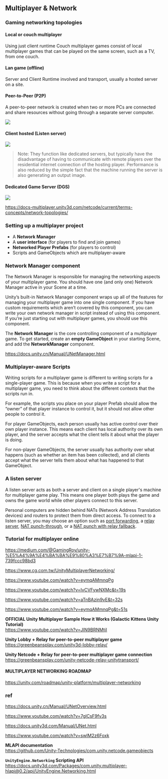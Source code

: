 ## Multiplayer & Network

### Gaming networking topologies


#### Local or couch multiplayer
Using just client runtime Couch multiplayer games consist of local multiplayer games that can be played on the same screen, such as a TV, from one couch.

#### Lan game (offline)
Server and Client Runtime involved and transport, usually a hosted server on a site.

#### Peer-to-Peer (P2P)

A peer-to-peer network is created when two or more PCs are connected and share resources without going through a separate server computer.

![](./img/peer2peer1-ead2681c659d6587ef6adf05b1b70d70.png)

#### Client hosted (Listen server)
![](./img/client-hosted-16be0b1c9b5020f21325b1e6a7beca73.png)

> Note: They function like dedicated servers, but typically have the disadvantage of having to communicate with remote players over the residential internet connection of the hosting player. Performance is also reduced by the simple fact that the machine running the server is also generating an output image.


#### Dedicated Game Server (DGS)
![](./img/ded_server-d5369721966357b9b4d5e1fa96b05b22.png)

https://docs-multiplayer.unity3d.com/netcode/current/terms-concepts/network-topologies/


### Setting up a multiplayer project

- A **Network Manager**
- A **user interface** (for players to find and join games)
- **Networked Player Prefabs** (for players to control)
- Scripts and GameObjects which are multiplayer-aware


### Network Manager component
The Network Manager is responsible for managing the networking aspects of your multiplayer game. You should have one (and only one) Network Manager active in your Scene at a time.
 
Unity’s built-in Network Manager component wraps up all of the features for managing your multiplayer game into one single component. If you have custom requirements which aren’t covered by this component, you can write your own network manager in script instead of using this component. If you’re just starting out with multiplayer games, you should use this component.

The **Network Manager** is the core controlling component of a multiplayer game. To get started, create an **empty GameObject** in your starting Scene, and add the **NetworkManager** component. 


https://docs.unity.cn/Manual/UNetManager.html


### Multiplayer-aware Scripts
Writing scripts for a multiplayer game is different to writing scripts for a single-player game. This is because when you write a script for a multiplayer game, you need to think about the different contexts that the scripts run in.


For example, the scripts you place on your player Prefab should allow the “owner” of that player instance to control it, but it should not allow other people to control it.

For player GameObjects, each person usually has active control over their own player instance. This means each client has local authority over its own player, and the server accepts what the client tells it about what the player is doing.

For non-player GameObjects, the server usually has authority over what happens (such as whether an item has been collected), and all clients accept what the server tells them about what has happened to that GameObject.

### A listen server
A listen server acts as both a server and client on a single player's machine for multiplayer game play. This means one player both plays the game and owns the game world while other players connect to this server.

Personal computers are hidden behind NATs (Network Address Translation devices) and routers to protect them from direct access. To connect to a listen server, you may choose an option such as [port forwarding](https://docs-multiplayer.unity3d.com/netcode/current/learn/listen-server-host-architecture/#port-forwarding#port-forwarding), a [relay server](https://docs-multiplayer.unity3d.com/netcode/current/learn/listen-server-host-architecture/#port-forwarding#relay-server), [NAT punch-through](https://docs-multiplayer.unity3d.com/netcode/current/learn/listen-server-host-architecture/#port-forwarding#nat-punchthrough), or a [NAT punch with relay fallback](https://docs-multiplayer.unity3d.com/netcode/current/learn/listen-server-host-architecture/#port-forwarding#nat-punch-and-relay-fallback).


### Tutorial for multiplayer online
https://medium.com/@GamingRoy/unity-%E5%A4%9A%E4%BA%BA%E9%80%A3%E7%B7%9A-mlapi-1-739fccc98bd3

https://www.cg.com.tw/UnityMultiplayerNetworking/

https://www.youtube.com/watch?v=eymqAMmnqPg

https://www.youtube.com/watch?v=IvCVFywNXMc&t=19s

https://www.youtube.com/watch?v=aTnBAzin9vE&t=32s

https://www.youtube.com/watch?v=eymqAMmnqPg&t=51s

**OFFICIAL Unity Multiplayer Sample How it Works (Galactic Kittens Unity Tutorial)** \
https://www.youtube.com/watch?v=JIN9BRNMtjI

**Unity Lobby + Relay for peer-to-peer multiplayer game** \
https://greenbeansplay.com/unity3d-lobby-relay/

**Unity Netcode + Relay for peer-to-peer multiplayer game connection** \
https://greenbeansplay.com/unity-netcode-relay-unitytransport/

#### MULTIPLAYER NETWORKING ROADMAP
https://unity.com/roadmap/unity-platform/multiplayer-networking

### ref
https://docs.unity.cn/Manual/UNetOverview.html

https://www.youtube.com/watch?v=7glCsF9fv3s

https://docs.unity3d.com/Manual/UNet.html

https://www.youtube.com/watch?v=swIM2z6Foxk

**MLAPI documentation** \
https://github.com/Unity-Technologies/com.unity.netcode.gameobjects

**`UnityEngine.Networking` Scripting API** \
https://docs.unity3d.com/Packages/com.unity.multiplayer-hlapi@0.2/api/UnityEngine.Networking.html
